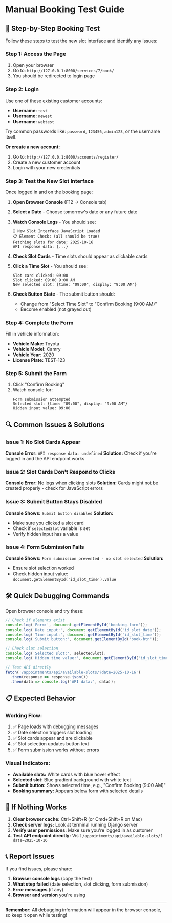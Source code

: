 # Manual Booking Test Guide

## 🎯 **Step-by-Step Booking Test**

Follow these steps to test the new slot interface and identify any issues:

### **Step 1: Access the Page**
1. Open your browser
2. Go to: `http://127.0.0.1:8000/services/7/book/`
3. You should be redirected to login page

### **Step 2: Login**
Use one of these existing customer accounts:
- **Username:** `test` 
- **Username:** `newest`
- **Username:** `webtest`

Try common passwords like: `password`, `123456`, `admin123`, or the username itself.

**Or create a new account:**
1. Go to: `http://127.0.0.1:8000/accounts/register/`
2. Create a new customer account
3. Login with your new credentials

### **Step 3: Test the New Slot Interface**

Once logged in and on the booking page:

1. **Open Browser Console** (F12 → Console tab)
2. **Select a Date** - Choose tomorrow's date or any future date
3. **Watch Console Logs** - You should see:
   ```
   🎯 New Slot Interface JavaScript Loaded
   📋 Element Check: (all should be true)
   Fetching slots for date: 2025-10-16
   API response data: {...}
   ```

4. **Check Slot Cards** - Time slots should appear as clickable cards
5. **Click a Time Slot** - You should see:
   ```
   Slot card clicked: 09:00
   Slot clicked: 09:00 9:00 AM
   New selected slot: {time: "09:00", display: "9:00 AM"}
   ```

6. **Check Button State** - The submit button should:
   - Change from "Select Time Slot" to "Confirm Booking (9:00 AM)"
   - Become enabled (not grayed out)

### **Step 4: Complete the Form**

Fill in vehicle information:
- **Vehicle Make:** Toyota
- **Vehicle Model:** Camry  
- **Vehicle Year:** 2020
- **License Plate:** TEST-123

### **Step 5: Submit the Form**

1. Click "Confirm Booking"
2. Watch console for:
   ```
   Form submission attempted
   Selected slot: {time: "09:00", display: "9:00 AM"}
   Hidden input value: 09:00
   ```

## 🔍 **Common Issues & Solutions**

### **Issue 1: No Slot Cards Appear**
**Console Error:** `API response data: undefined`
**Solution:** Check if you're logged in and the API endpoint works

### **Issue 2: Slot Cards Don't Respond to Clicks**
**Console Error:** No logs when clicking slots
**Solution:** Cards might not be created properly - check for JavaScript errors

### **Issue 3: Submit Button Stays Disabled**
**Console Shows:** `Submit button disabled`
**Solution:** 
- Make sure you clicked a slot card
- Check if `selectedSlot` variable is set
- Verify hidden input has a value

### **Issue 4: Form Submission Fails**
**Console Shows:** `Form submission prevented - no slot selected`
**Solution:**
- Ensure slot selection worked
- Check hidden input value: `document.getElementById('id_slot_time').value`

## 🛠️ **Quick Debugging Commands**

Open browser console and try these:

```javascript
// Check if elements exist
console.log('Form:', document.getElementById('booking-form'));
console.log('Date input:', document.getElementById('id_slot_date'));
console.log('Time input:', document.getElementById('id_slot_time'));
console.log('Submit button:', document.getElementById('book-btn'));

// Check slot selection
console.log('Selected slot:', selectedSlot);
console.log('Hidden time value:', document.getElementById('id_slot_time').value);

// Test API directly
fetch('/appointments/api/available-slots/?date=2025-10-16')
  .then(response => response.json())
  .then(data => console.log('API data:', data));
```

## 📋 **Expected Behavior**

### **Working Flow:**
1. ✅ Page loads with debugging messages
2. ✅ Date selection triggers slot loading
3. ✅ Slot cards appear and are clickable
4. ✅ Slot selection updates button text
5. ✅ Form submission works without errors

### **Visual Indicators:**
- **Available slots:** White cards with blue hover effect
- **Selected slot:** Blue gradient background with white text
- **Submit button:** Shows selected time, e.g., "Confirm Booking (9:00 AM)"
- **Booking summary:** Appears below form with selected details

## 🚨 **If Nothing Works**

1. **Clear browser cache:** Ctrl+Shift+R (or Cmd+Shift+R on Mac)
2. **Check server logs:** Look at terminal running Django server
3. **Verify user permissions:** Make sure you're logged in as customer
4. **Test API endpoint directly:** Visit `/appointments/api/available-slots/?date=2025-10-16`

## 📞 **Report Issues**

If you find issues, please share:
1. **Browser console logs** (copy the text)
2. **What step failed** (date selection, slot clicking, form submission)
3. **Error messages** (if any)
4. **Browser and version** you're using

---

**Remember:** All debugging information will appear in the browser console, so keep it open while testing!